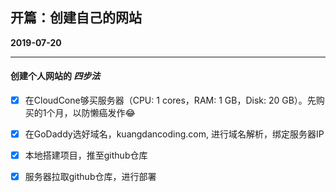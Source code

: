 ## 开篇：创建自己的网站 
**2019-07-20**

---


#### 创建个人网站的 *四步法* 


- [x]  在CloudCone够买服务器（CPU: 1 cores，RAM: 1 GB，Disk: 20 GB）。先购买的1个月，以防懒癌发作😂
- [x]  在GoDaddy选好域名，kuangdancoding.com, 进行域名解析，绑定服务器IP
- [x]  本地搭建项目，推至github仓库
- [x]  服务器拉取github仓库，进行部署


